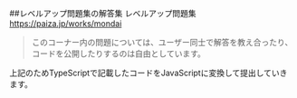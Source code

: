 ##レベルアップ問題集の解答集
レベルアップ問題集 https://paiza.jp/works/mondai

> このコーナー内の問題については、ユーザー同士で解答を教え合ったり、コードを公開したりするのは自由としています。

上記のためTypeScriptで記載したコードをJavaScriptに変換して提出していきます。
